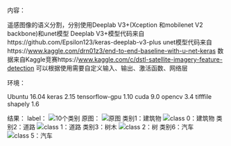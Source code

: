 内容：

遥感图像的语义分割，分别使用Deeplab V3+(Xception 和mobilenet V2 backbone)和unet模型
Deeplab V3+模型代码来自https://github.com/Epsilon123/keras-deeplab-v3-plus
unet模型代码来自https://www.kaggle.com/drn01z3/end-to-end-baseline-with-u-net-keras
数据来自Kaggle竞赛https://www.kaggle.com/c/dstl-satellite-imagery-feature-detection
可以根据使用需要自定义输入、输出、激活函数、网络层

环境：

Ubuntu 16.04
keras 2.15
tensorflow-gpu 1.10
cuda 9.0
opencv 3.4
tifffile
shapely 1.6

结果：
label：
![10个类别](https://github.com/Epsilon123/zhu/blob/master/img/6120_2_2_10.png)
原图：
![原图](https://github.com/Epsilon123/zhu/blob/master/img/6120_2_2raw.jpg)
类别1：建筑物
![class 0：建筑物](https://github.com/Epsilon123/zhu/blob/master/img/612022_x_0.png)
类别2：道路
![class 1：道路](https://github.com/Epsilon123/zhu/blob/master/img/612022_x_1.png)
类别3：树木
![class 2：树](https://github.com/Epsilon123/zhu/blob/master/img/612022_x_2.png)
类别6：汽车
![class 5：汽车](https://github.com/Epsilon123/zhu/blob/master/img/612022_x_3.png)
